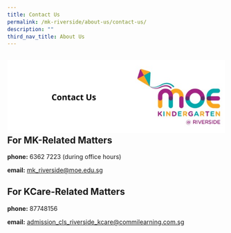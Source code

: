 ```yaml
---
title: Contact Us
permalink: /mk-riverside/about-us/contact-us/
description: ""
third_nav_title: About Us
---
```


![](/images/header-contact%20us.jpg)**For MK-Related Matters**
--------------------------

**phone:**&nbsp;6362 7223 (during office hours)

**email:**&nbsp;<a href="mailto:mk_riverside@moe.edu.sg">mk_riverside@moe.edu.sg</a>

**For KCare-Related Matters**
--------------------------------------

**phone:**&nbsp;87748156

**email:**&nbsp;<a href="mailto:admission_cls_riverside_kcare@commilearning.com.sg">admission_cls_riverside_kcare@commilearning.com.sg</a>